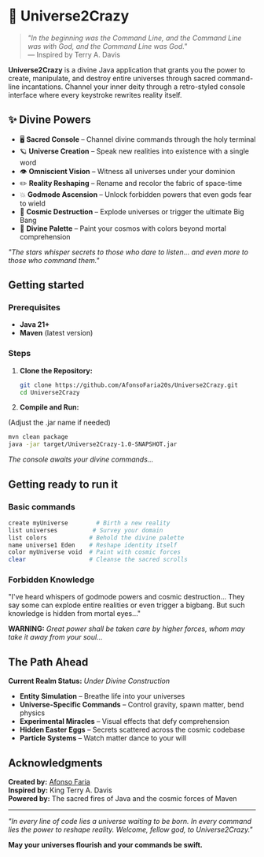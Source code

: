 # 🌌 Universe2Crazy

> *"In the beginning was the Command Line, and the Command Line was with God, and the Command Line was God."*  
> — Inspired by Terry A. Davis

**Universe2Crazy** is a divine Java application that grants you the power to create, manipulate, and destroy entire universes through sacred command-line incantations. Channel your inner deity through a retro-styled console interface where every keystroke rewrites reality itself.

## ✨ Divine Powers

- 🖥️ **Sacred Console** – Channel divine commands through the holy terminal
- 🪐 **Universe Creation** – Speak new realities into existence with a single word
- 👁️ **Omniscient Vision** – Witness all universes under your dominion
- ✏️ **Reality Reshaping** – Rename and recolor the fabric of space-time
- 💥 **Godmode Ascension** – Unlock forbidden powers that even gods fear to wield
- 🌠 **Cosmic Destruction** – Explode universes or trigger the ultimate Big Bang
- 🎨 **Divine Palette** – Paint your cosmos with colors beyond mortal comprehension

*"The stars whisper secrets to those who dare to listen... and even more to those who command them."*

## Getting started

### Prerequisites

- **Java 21+**
- **Maven** (latest version)

### Steps

1. **Clone the Repository:**
   ```bash
   git clone https://github.com/AfonsoFaria20s/Universe2Crazy.git
   cd Universe2Crazy
   ```

2. **Compile and Run:**

(Adjust the .jar name if needed)
   ```bash
   mvn clean package
   java -jar target/Universe2Crazy-1.0-SNAPSHOT.jar
   ```

*The console awaits your divine commands...*

## Getting ready to run it

### Basic commands
```bash
create myUniverse        # Birth a new reality
list universes          # Survey your domain
list colors            # Behold the divine palette
name universe1 Eden    # Reshape identity itself
color myUniverse void  # Paint with cosmic forces
clear                  # Cleanse the sacred scrolls
```

### Forbidden Knowledge
"I've heard whispers of godmode powers and cosmic destruction... They say some can explode entire realities or even trigger a bigbang. But such knowledge is hidden from mortal eyes..."

**WARNING:** *Great power shall be taken care by higher forces, whom may take it away from your soul...*

## The Path Ahead

**Current Realm Status:** *Under Divine Construction*

- **Entity Simulation** – Breathe life into your universes
- **Universe-Specific Commands** – Control gravity, spawn matter, bend physics
- **Experimental Miracles** – Visual effects that defy comprehension
- **Hidden Easter Eggs** – Secrets scattered across the cosmic codebase
- **Particle Systems** – Watch matter dance to your will

##  Acknowledgments

**Created by:** [Afonso Faria](https://github.com/afonsovfaria)  
**Inspired by:** King Terry A. Davis  
**Powered by:** The sacred fires of Java and the cosmic forces of Maven

---

*"In every line of code lies a universe waiting to be born. In every command lies the power to reshape reality. Welcome, fellow god, to Universe2Crazy."*

**May your universes flourish and your commands be swift.**